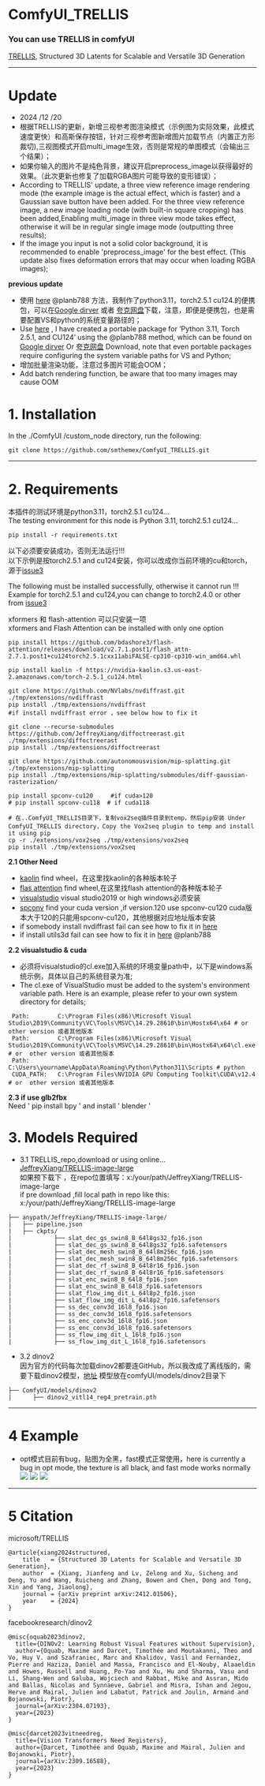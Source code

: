 # ComfyUI_TRELLIS
<h3>You can use TRELLIS in comfyUI </h3>   

[TRELLIS](https://github.com/microsoft/TRELLIS/tree/main), Structured 3D Latents for Scalable and Versatile 3D Generation

---

# Update
* 2024 /12 /20
* 根据TRELLIS的更新，新增三视参考图渲染模式（示例图为实际效果，此模式速度更快）和高斯保存按钮，针对三视参考图新增图片加载节点（内置正方形裁切),三视图模式开启multi_image生效，否则是常规的单图模式（会输出三个结果）；
* 如果你输入的图片不是纯色背景，建议开启preprocess_image以获得最好的效果。（此次更新也修复了加载RGBA图片可能导致的变形错误）； 
* According to TRELLIS' update, a three view reference image rendering mode (the example image is the actual effect, which is faster) and a Gaussian save button have been added. For the three view reference image, a new image loading node (with built-in square cropping) has been added,Enabling multi_image in three view mode takes effect, otherwise it will be in regular single image mode (outputting three results);
* If the image you input is not a solid color background, it is recommended to enable 'preprocess_image' for the best effect. (This update also fixes deformation errors that may occur when loading RGBA images);



**previous update**
* 使用 [here](https://github.com/smthemex/ComfyUI_TRELLIS/issues/6) @planb788 方法，我制作了python3.11，torch2.5.1 cu124.的便携包，可以在[Google dirver](https://drive.google.com/file/d/174StpwP3D1qSD0RuhM1XwTene-5VMiL4/view?usp=drive_link)  或者 [夸克网盘](https://pan.quark.cn/s/8e07717bdff7)下载，注意，即便是便携包，也是需要配置VS和python的系统变量路径的；
*  Use [here](https://github.com/smthemex/ComfyUI_TRELLIS/issues/6) , I have created a portable package for ‘Python 3.11, Torch 2.5.1, and CU124’ using the @planb788 method, which can be found on [Google dirver](https://drive.google.com/file/d/174StpwP3D1qSD0RuhM1XwTene-5VMiL4/view?usp=drive_link) Or [夸克网盘](https://pan.quark.cn/s/8e07717bdff7) Download, note that even portable packages require configuring the system variable paths for VS and Python;
* 增加批量渲染功能，注意过多图片可能会OOM；  
* Add batch rendering function, be aware that too many images may cause OOM    

  
# 1. Installation

In the ./ComfyUI /custom_node directory, run the following:   
```
git clone https://github.com/smthemex/ComfyUI_TRELLIS.git
```

---

# 2. Requirements  
本插件的测试环境是python3.11，torch2.5.1 cu124...       
The testing environment for this node is Python 3.11, torch2.5.1 cu124...    

```
pip install -r requirements.txt
```
以下必须要安装成功，否则无法运行!!!   
以下示例是按torch2.5.1 and cu124安装，你可以改成你当前环境的cu和torch，源于[issue3](https://github.com/microsoft/TRELLIS/issues/3)   

The following must be installed successfully, otherwise it cannot run !!!    
Example for torch2.5.1 and cu124,you can change to torch2.4.0 or other  from [issue3](https://github.com/microsoft/TRELLIS/issues/3)   

xformers 和 flash-attention 可以只安装一项   
xformers and Flash Attention can be installed with only one option   

```
pip install https://github.com/bdashore3/flash-attention/releases/download/v2.7.1.post1/flash_attn-2.7.1.post1+cu124torch2.5.1cxx11abiFALSE-cp310-cp310-win_amd64.whl

pip install kaolin -f https://nvidia-kaolin.s3.us-east-2.amazonaws.com/torch-2.5.1_cu124.html

git clone https://github.com/NVlabs/nvdiffrast.git ./tmp/extensions/nvdiffrast
pip install ./tmp/extensions/nvdiffrast
#if install nvdiffrast error ，see below how to fix it 

git clone --recurse-submodules https://github.com/JeffreyXiang/diffoctreerast.git ./tmp/extensions/diffoctreerast
pip install ./tmp/extensions/diffoctreerast

git clone https://github.com/autonomousvision/mip-splatting.git ./tmp/extensions/mip-splatting
pip install ./tmp/extensions/mip-splatting/submodules/diff-gaussian-rasterization/

pip install spconv-cu120	 #if cuda>120
# pip install spconv-cu118  # if cuda118 

# 在..ComfyUI_TRELLIS目录下，复制vox2seq插件目录到temp，然后pip安装 Under ComfyUI_TRELLIS directory，Copy the Vox2seq plugin to temp and install it using pip  
cp -r ./extensions/vox2seq ./tmp/extensions/vox2seq
pip install ./tmp/extensions/vox2seq

```


**2.1 Other Need**
* [kaolin](https://nvidia-kaolin.s3.us-east-2.amazonaws.com/index.html)   find  wheel，在这里找kaolin的各种版本轮子
* [flas attention](https://github.com/Dao-AILab/flash-attention/releases/)  find  wheel,在这里找flash attention的各种版本轮子
* [visualstudio](https://visualstudio.microsoft.com/zh-hans/)   visual studio2019 or high   windows必须安装
* [spconv](https://github.com/traveller59/spconv)  find your cuda version ,if version.120 use spconv-cu120  cuda版本大于120的只能用spconv-cu120，其他根据对应地址版本安装
* if somebody install nvdiffrast fail can see how to  fix it  in [here  ](https://www.bilibili.com/video/BV1PMkEYzE8h/?vd_source=602446aa977e356a8a57180ba0877271)
* if install utils3d fail can see how to fix it in [here](https://github.com/smthemex/ComfyUI_TRELLIS/issues/6) @planb788

**2.2 visualstudio & cuda**
* 必须将visualstudio的cl.exe加入系统的环境变量path中，以下是windows系统示例，具体以自己的系统目录为准; 
* The cl.exe of VisualStudio must be added to the system's environment variable path. Here is an example, please refer to your own system directory for details;  
```
 Path:        C:\Program Files(x86)\Microsoft Visual Studio\2019\Community\VC\Tools\MSVC\14.29.28610\bin\Hostx64\x64 # or  other version 或者其他版本
 Path:        C:\Program Files(x86)\Microsoft Visual Studio\2019\Community\VC\Tools\MSVC\14.29.28610\bin\Hostx64\x64\cl.exe # or  other version 或者其他版本
 Path:        C:\Users\yourname\AppData\Roaming\Python\Python311\Scripts # python 
 CUDA_PATH:   C:\Program Files\NVIDIA GPU Computing Toolkit\CUDA\v12.4 # or  other version 或者其他版本

```

**2.3 if use glb2fbx**   
Need ' pip install bpy ' and install ' blender ' 


# 3. Models Required 
* 3.1 TRELLIS_repo,download or using online...  
[JeffreyXiang/TRELLIS-image-large](https://huggingface.co/JeffreyXiang/TRELLIS-image-large)   
如果预下载下 ，在repo位置填写：x:/your/path/JeffreyXiang/TRELLIS-image-large  
if pre download ,fill local path in repo like this: x:/your/path/JeffreyXiang/TRELLIS-image-large

```
├── anypath/JeffreyXiang/TRELLIS-image-large/
|   ├── pipeline.json
|   ├── ckpts/
|            ├── slat_dec_gs_swin8_B_64l8gs32_fp16.json
|            ├── slat_dec_gs_swin8_B_64l8gs32_fp16.safetensors
|            ├── slat_dec_mesh_swin8_B_64l8m256c_fp16.json
|            ├── slat_dec_mesh_swin8_B_64l8m256c_fp16.safetensors
|            ├── slat_dec_rf_swin8_B_64l8r16_fp16.json
|            ├── slat_dec_rf_swin8_B_64l8r16_fp16.safetensors
|            ├── slat_enc_swin8_B_64l8_fp16.json
|            ├── slat_enc_swin8_B_64l8_fp16.safetensors
|            ├── slat_flow_img_dit_L_64l8p2_fp16.json
|            ├── slat_flow_img_dit_L_64l8p2_fp16.safetensors
|            ├── ss_dec_conv3d_16l8_fp16.json
|            ├── ss_dec_conv3d_16l8_fp16.safetensors
|            ├── ss_enc_conv3d_16l8_fp16.json
|            ├── ss_enc_conv3d_16l8_fp16.safetensors
|            ├── ss_flow_img_dit_L_16l8_fp16.json
|            ├── ss_flow_img_dit_L_16l8_fp16.safetensors
```
* 3.2 dinov2  
因为官方的代码每次加载dinov2都要连GitHub，所以我改成了离线版的，需要下载dinov2模型，[地址](https://dl.fbaipublicfiles.com/dinov2/dinov2_vitl14/dinov2_vitl14_reg4_pretrain.pth) 
模型放在comfyUI/models/dinov2目录下
```
├── ComfyUI/models/dinov2
|      ├── dinov2_vitl14_reg4_pretrain.pth
```

---

# 4 Example

* opt模式目前有bug，贴图为全黑，fast模式正常使用，here is currently a bug in opt mode, the texture is all black, and fast mode works normally
![](https://github.com/smthemex/ComfyUI_TRELLIS/blob/main/example1220.png)
![](https://github.com/smthemex/ComfyUI_TRELLIS/blob/main/exmaple.png)
![](https://github.com/smthemex/ComfyUI_TRELLIS/blob/main/batch_example.png
)
---


# 5 Citation

microsoft/TRELLIS
```
@article{xiang2024structured,
    title   = {Structured 3D Latents for Scalable and Versatile 3D Generation},
    author  = {Xiang, Jianfeng and Lv, Zelong and Xu, Sicheng and Deng, Yu and Wang, Ruicheng and Zhang, Bowen and Chen, Dong and Tong, Xin and Yang, Jiaolong},
    journal = {arXiv preprint arXiv:2412.01506},
    year    = {2024}
}
```
facebookresearch/dinov2
```
@misc{oquab2023dinov2,
  title={DINOv2: Learning Robust Visual Features without Supervision},
  author={Oquab, Maxime and Darcet, Timothée and Moutakanni, Theo and Vo, Huy V. and Szafraniec, Marc and Khalidov, Vasil and Fernandez, Pierre and Haziza, Daniel and Massa, Francisco and El-Nouby, Alaaeldin and Howes, Russell and Huang, Po-Yao and Xu, Hu and Sharma, Vasu and Li, Shang-Wen and Galuba, Wojciech and Rabbat, Mike and Assran, Mido and Ballas, Nicolas and Synnaeve, Gabriel and Misra, Ishan and Jegou, Herve and Mairal, Julien and Labatut, Patrick and Joulin, Armand and Bojanowski, Piotr},
  journal={arXiv:2304.07193},
  year={2023}
}
```
```
@misc{darcet2023vitneedreg,
  title={Vision Transformers Need Registers},
  author={Darcet, Timothée and Oquab, Maxime and Mairal, Julien and Bojanowski, Piotr},
  journal={arXiv:2309.16588},
  year={2023}
}
```

